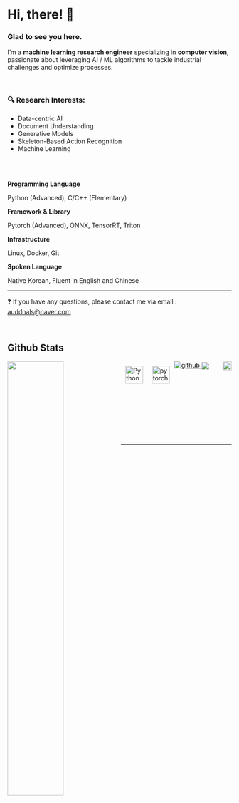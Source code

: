 # Hi, there! 👋  
  


### Glad to see you here. 

I’m a **machine learning research engineer** specializing in **computer vision**, passionate about leveraging AI / ML algorithms to tackle industrial challenges and optimize processes.

<br>

### 🔍  Research Interests:
- Data-centric AI
- Document Understanding
- Generative Models
- Skeleton-Based Action Recognition
- Machine Learning

<br>
<br>

**Programming Language**

Python (Advanced), C/C++ (Elementary)

**Framework & Library**

Pytorch (Advanced), ONNX, TensorRT, Triton

**Infrastructure**

Linux, Docker, Git

**Spoken Language**

Native Korean, Fluent in English and Chinese
  
---
❓  If you have any questions, please contact me via email : auddnals@naver.com    
  
<br/>  


## Github Stats  

<a href="https://github.com/WoominM" target="_blank">
<img src=https://img.shields.io/badge/github-%2324292e.svg?&style=for-the-badge&logo=github&logoColor=white alt=github style="margin-bottom: 5px;" /> 
<img src=https://komarev.com/ghpvc/?username=WoominM&&style=flat-square?&style=for-the-badge&logo=github&logoColor=white alt=github height="20" align="right" style="margin-bottom: 10px;" /> 
</a> 
  

<img src="https://github-readme-stats.vercel.app/api?username=woominM&show_icons=true&count_private=true&hide_border=true" align="left" style="width: 50%" />
<img src="https://github-readme-stats.vercel.app/api/top-langs/?username=woominM&hide_border=true&layout=compact" align="center" />
<img style="margin: 10px" src="https://profilinator.rishav.dev/skills-assets/python-original.svg" align="left" alt="Python" height="40" />  
<img style="margin: 10px" src="https://profilinator.rishav.dev/skills-assets/pytorch-icon.svg" align="left" alt="pytorch" height="40" />  


<br/>  <br/><br/>
<br/>  
<br/>  
<br />

----
